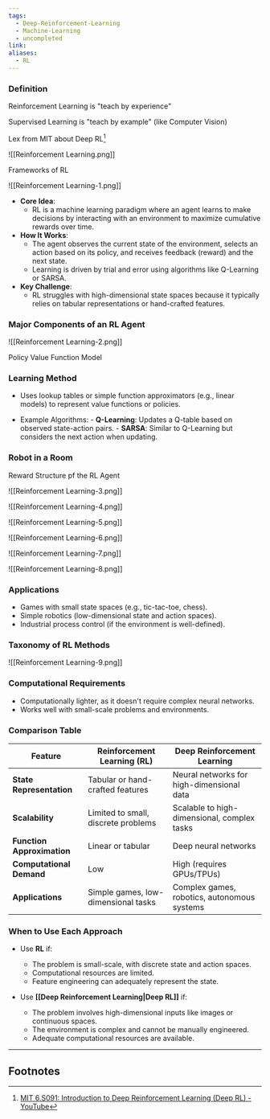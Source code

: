 ```yaml
---
tags:
  - Deep-Reinforcement-Learning
  - Machine-Learning
  - uncompleted
link: 
aliases:
  - RL
---
```

### **Definition**

Reinforcement Learning is "teach by experience"

Supervised Learning is "teach by example" (like Computer Vision)

Lex from MIT about Deep RL[^1]

![[Reinforcement Learning.png]]

Frameworks of RL

![[Reinforcement Learning-1.png]]

- **Core Idea**:
    - RL is a machine learning paradigm where an agent learns to make decisions by interacting with an environment to maximize cumulative rewards over time.
- **How It Works**:
    - The agent observes the current state of the environment, selects an action based on its policy, and receives feedback (reward) and the next state.
    - Learning is driven by trial and error using algorithms like Q-Learning or SARSA.
- **Key Challenge**:
    - RL struggles with high-dimensional state spaces because it typically relies on tabular representations or hand-crafted features.

### Major Components of an RL Agent

![[Reinforcement Learning-2.png]]

Policy
Value Function
Model

### **Learning Method**

- Uses lookup tables or simple function approximators (e.g., linear models) to represent value functions or policies.

- Example Algorithms:
        - **Q-Learning**: Updates a Q-table based on observed state-action pairs.
        - **SARSA**: Similar to Q-Learning but considers the next action when updating.


### Robot in a Room

Reward Structure pf the RL Agent

![[Reinforcement Learning-3.png]]

![[Reinforcement Learning-4.png]]

![[Reinforcement Learning-5.png]]

![[Reinforcement Learning-6.png]]

![[Reinforcement Learning-7.png]]

![[Reinforcement Learning-8.png]]
### **Applications**

- Games with small state spaces (e.g., tic-tac-toe, chess).
- Simple robotics (low-dimensional state and action spaces).
- Industrial process control (if the environment is well-defined).

### Taxonomy of RL Methods

![[Reinforcement Learning-9.png]]

### **Computational Requirements**

- Computationally lighter, as it doesn't require complex neural networks.
- Works well with small-scale problems and environments.

### **Comparison Table**

| Feature                    | **Reinforcement Learning (RL)**     | **Deep Reinforcement Learning**             |
| -------------------------- | ----------------------------------- | ------------------------------------------- |
| **State Representation**   | Tabular or hand-crafted features    | Neural networks for high-dimensional data   |
| **Scalability**            | Limited to small, discrete problems | Scalable to high-dimensional, complex tasks |
| **Function Approximation** | Linear or tabular                   | Deep neural networks                        |
| **Computational Demand**   | Low                                 | High (requires GPUs/TPUs)                   |
| **Applications**           | Simple games, low-dimensional tasks | Complex games, robotics, autonomous systems |

### **When to Use Each Approach**

- Use **RL** if:
    
    - The problem is small-scale, with discrete state and action spaces.
    - Computational resources are limited.
    - Feature engineering can adequately represent the state.
- Use **[[Deep Reinforcement Learning|Deep RL]]** if:
    
    - The problem involves high-dimensional inputs like images or continuous spaces.
    - The environment is complex and cannot be manually engineered.
    - Adequate computational resources are available.

---
## Footnotes

[^1]: [MIT 6.S091: Introduction to Deep Reinforcement Learning (Deep RL) - YouTube](https://www.youtube.com/watch?v=zR11FLZ-O9M&list=WL&index=2)